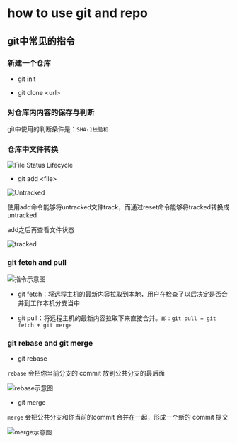 # how to use git and repo

## git中常见的指令

### 新建一个仓库

+ git init

+ git clone \<url>

### 对仓库内内容的保存与判断

git中使用的判断条件是：`SHA-1校验和`

### 仓库中文件转换
![File Status Lifecycle](https://wx1.sbimg.cn/2020/07/27/DfbZn.png)

+ git add \<file>

![Untracked](https://wx1.sbimg.cn/2020/07/27/DfFuK.png)

使用add命令能够将untracked文件track，而通过reset命令能够将tracked转换成untracked

add之后再查看文件状态

![tracked](https://wx2.sbimg.cn/2020/07/27/DfI8G.png)

### git fetch and pull

![指令示意图](https://wx2.sbimg.cn/2020/07/28/PMDXd.png)

+ git fetch：将远程主机的最新内容拉取到本地，用户在检查了以后决定是否合并到工作本机分支当中

+ git pull：将远程主机的最新内容拉取下来直接合并。`即：git pull = git fetch + git merge`

### git rebase and git merge

+ git rebase

`rebase` 会把你当前分支的 commit 放到公共分支的最后面

![rebase示意图](https://wx1.sbimg.cn/2020/07/28/Pmgyn.png)

+ git merge

`merge` 会把公共分支和你当前的commit 合并在一起，形成一个新的 commit 提交

![merge示意图](https://wx2.sbimg.cn/2020/07/28/Pms6h.png)